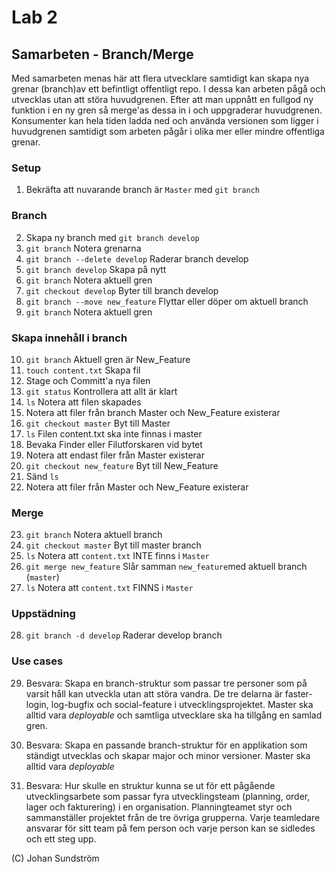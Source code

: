 # Lab 2

## Samarbeten - Branch/Merge
Med samarbeten menas här att flera utvecklare samtidigt kan skapa nya grenar (branch)av ett befintligt offentligt repo. I dessa kan arbeten pågå och utvecklas utan att störa huvudgrenen. Efter att man uppnått en fullgod ny funktion i en ny gren så merge'as dessa in i och uppgraderar huvudgrenen. Konsumenter kan hela tiden ladda ned och använda versionen som ligger i huvudgrenen samtidigt som arbeten pågår i olika mer eller mindre offentliga grenar. 

### Setup
1. Bekräfta att nuvarande branch är ```Master``` med ```git branch```
### Branch
2. Skapa ny branch med ```git branch develop```
3. ```git branch``` Notera grenarna
4. ```git branch --delete develop``` Raderar branch develop
4. ```git branch develop``` Skapa på nytt
7. ```git branch``` Notera aktuell gren
6. ```git checkout develop``` Byter till branch develop
7. ```git branch --move new_feature``` Flyttar eller döper om aktuell branch
8. ```git branch``` Notera aktuell gren

### Skapa innehåll i branch
10. ```git branch``` Aktuell gren är New_Feature
11. ```touch content.txt``` Skapa fil
12. Stage och Committ'a nya filen
13. ```git status``` Kontrollera att allt är klart
14. ```ls``` Notera att filen skapades
15. Notera att filer från branch Master och New_Feature existerar
16. ```git checkout master``` Byt till Master
17. ```ls``` Filen content.txt ska inte finnas i master 
18. Bevaka Finder eller Filutforskaren vid bytet
19. Notera att endast filer från Master existerar
20. ```git checkout new_feature``` Byt till New_Feature
21. Sänd ```ls```
22. Notera att filer från Master och New_Feature existerar

### Merge
23. ```git branch``` Notera aktuell branch
24. ```git checkout master``` Byt till master branch
25. ```ls``` Notera att ```content.txt``` INTE finns i ```Master```
26. ```git merge new_feature``` Slår samman ```new_feature```med aktuell branch (```master```)
27. ```ls``` Notera att ```content.txt``` FINNS i ```Master```

### Uppstädning
28. ```git branch -d develop``` Raderar develop branch

### Use cases
29. Besvara: Skapa en branch-struktur som passar tre personer som på varsit håll kan utveckla utan att störa vandra. De tre delarna är faster-login, log-bugfix och social-feature i utvecklingsprojektet. Master ska alltid vara _deployable_ och samtliga utvecklare ska ha tillgång en samlad gren.

30. Besvara: Skapa en passande branch-struktur för en applikation som ständigt utvecklas och skapar major och minor versioner. Master ska alltid vara _deployable_

31. Besvara: Hur skulle en struktur kunna se ut för ett pågående utvecklingsarbete som passar fyra utvecklingsteam (planning, order, lager och fakturering) i en organisation. Planningteamet styr och sammanställer projektet från de tre övriga grupperna. Varje teamledare ansvarar för sitt team på fem person och varje person kan se sidledes och ett steg upp.

(C) Johan Sundström
